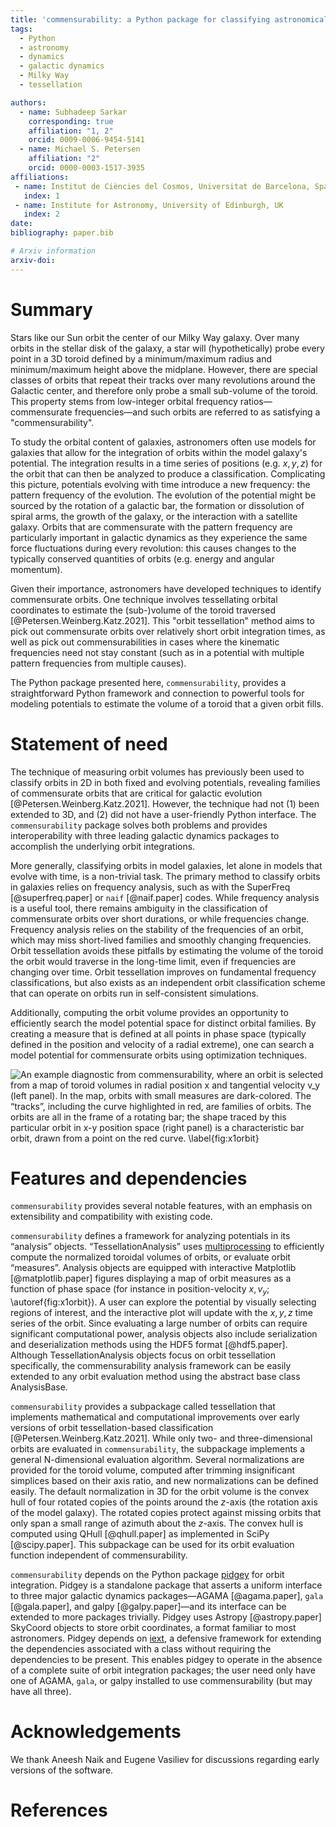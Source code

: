 ```yaml
---
title: 'commensurability: a Python package for classifying astronomical orbits based on their toroid volume'
tags:
  - Python
  - astronomy
  - dynamics
  - galactic dynamics
  - Milky Way
  - tessellation

authors:
  - name: Subhadeep Sarkar
    corresponding: true
    affiliation: "1, 2"
    orcid: 0009-0006-9454-5141
  - name: Michael S. Petersen
    affiliation: "2"
    orcid: 0000-0003-1517-3935
affiliations:
 - name: Institut de Ciències del Cosmos, Universitat de Barcelona, Spain
   index: 1
 - name: Institute for Astronomy, University of Edinburgh, UK
   index: 2
date:
bibliography: paper.bib

# Arxiv information
arxiv-doi:
---
```


# Summary

Stars like our Sun orbit the center of our Milky Way galaxy. Over many orbits in the stellar disk of the galaxy, a star will (hypothetically) probe every point in a 3D toroid defined by a minimum/maximum radius and minimum/maximum height above the midplane. However, there are special classes of orbits that repeat their tracks over many revolutions around the Galactic center, and therefore only probe a small sub-volume of the toroid. This property stems from low-integer orbital frequency ratios—commensurate frequencies—and such orbits are referred to as satisfying a "commensurability".

To study the orbital content of galaxies, astronomers often use models for galaxies that allow for the integration of orbits within the model galaxy's potential. The integration results in a time series of positions (e.g. $x,y,z$) for the orbit that can then be analyzed to produce a classification. Complicating this picture, potentials evolving with time introduce a new frequency: the pattern frequency of the evolution. The evolution of the potential might be sourced by the rotation of a galactic bar, the formation or dissolution of spiral arms, the growth of the galaxy, or the interaction with a satellite galaxy. Orbits that are commensurate with the pattern frequency are particularly important in galactic dynamics as they experience the same force fluctuations during every revolution: this causes changes to the typically conserved quantities of orbits (e.g. energy and angular momentum).

Given their importance, astronomers have developed techniques to identify commensurate orbits. One technique involves tessellating orbital coordinates to estimate the (sub-)volume of the toroid traversed [@Petersen.Weinberg.Katz.2021]. This "orbit tessellation" method aims to pick out commensurate orbits over relatively short orbit integration times, as well as pick out commensurabilities in cases where the kinematic frequencies need not stay constant (such as in a potential with multiple pattern frequencies from multiple causes).

The Python package presented here, `commensurability`, provides a straightforward Python framework and connection to powerful tools for modeling potentials to estimate the volume of a toroid that a given orbit fills.


# Statement of need

The technique of measuring orbit volumes has previously been used to classify orbits in 2D in both fixed and evolving potentials, revealing families of commensurate orbits that are critical for galactic evolution [@Petersen.Weinberg.Katz.2021]. However, the technique had not (1) been extended to 3D, and (2) did not have a user-friendly Python interface. The `commensurability` package solves both problems and provides interoperability with three leading galactic dynamics packages to accomplish the underlying orbit integrations.

More generally, classifying orbits in model galaxies, let alone in models that evolve with time, is a non-trivial task. The primary method to classify orbits in galaxies relies on frequency analysis, such as with the SuperFreq [@superfreq.paper] or `naif` [@naif.paper] codes. While frequency analysis is a useful tool, there remains ambiguity in the classification of commensurate orbits over short durations, or while frequencies change. Frequency analysis relies on the stability of the frequencies of an orbit, which may miss short-lived families and smoothly changing frequencies. Orbit tessellation avoids these pitfalls by estimating the volume of the toroid the orbit would traverse in the long-time limit, even if frequencies are changing over time. Orbit tessellation improves on fundamental frequency classifications, but also exists as an independent orbit classification scheme that can operate on orbits run in self-consistent simulations.

Additionally, computing the orbit volume provides an opportunity to efficiently search the model potential space for distinct orbital families. By creating a measure that is defined at all points in phase space (typically defined in the position and velocity of a radial extreme), one can search a model potential for commensurate orbits using optimization techniques.

 ![An example diagnostic from commensurability, where an orbit is selected from a map of toroid volumes in radial position $x$ and tangential velocity $v_y$ (left panel). In the map, orbits with small measures are dark-colored. The “tracks”, including the curve highlighted in red, are families of orbits. The orbits are all in the frame of a rotating bar; the shape traced by this particular orbit in x-y position space (right panel) is a characteristic bar orbit, drawn from a point on the red curve. \label{fig:x1orbit}](figures/track_eye.png)


# Features and dependencies

`commensurability` provides several notable features, with an emphasis on extensibility and compatibility with existing code.

`commensurability` defines a framework for analyzing potentials in its “analysis” objects. “TessellationAnalysis” uses [multiprocessing](https://docs.python.org/3/library/multiprocessing.html) to efficiently compute the normalized toroidal volumes of orbits, or evaluate orbit “measures”. Analysis objects are equipped with interactive Matplotlib [@matplotlib.paper] figures displaying a map of orbit measures as a function of phase space (for instance in position-velocity $x,v_y$; \autoref{fig:x1orbit}). A user can explore the potential by visually selecting regions of interest, and the interactive plot will update with the $x,y,z$ time series of the orbit. Since evaluating a large number of orbits can require significant computational power, analysis objects also include serialization and deserialization methods using the HDF5 format [@hdf5.paper]. Although TessellationAnalysis objects focus on orbit tessellation specifically, the commensurability analysis framework can be easily extended to any orbit evaluation method using the abstract base class AnalysisBase.

`commensurability` provides a subpackage called tessellation that implements mathematical and computational improvements over early versions of orbit tessellation-based classification [@Petersen.Weinberg.Katz.2021]. While only two- and three-dimensional orbits are evaluated in `commensurability`, the subpackage implements a general N-dimensional evaluation algorithm. Several normalizations are provided for the toroid volume, computed after trimming insignificant simplices based on their axis ratio, and new normalizations can be defined easily. The default normalization in 3D for the orbit volume is the convex hull of four rotated copies of the points around the $z$-axis (the rotation axis of the model galaxy). The rotated copies protect against missing orbits that only span a small range of azimuth about the $z$-axis. The convex hull is computed using QHull [@qhull.paper] as implemented in SciPy [@scipy.paper]. This subpackage can be used for its orbit evaluation function independent of commensurability.

`commensurability` depends on the Python package [pidgey](https://github.com/ilikecubesnstuff/pidgey) for orbit integration. Pidgey is a standalone package that asserts a uniform interface to three major galactic dynamics packages—AGAMA [@agama.paper], `gala` [@gala.paper], and galpy [@galpy.paper]—and its interface can be extended to more packages trivially. Pidgey uses Astropy [@astropy.paper] SkyCoord objects to store orbit coordinates, a format familiar to most astronomers. Pidgey depends on [iext](https://github.com/ilikecubesnstuff/iext), a defensive framework for extending the dependencies associated with a class without requiring the dependencies to be present. This enables pidgey to operate in the absence of a complete suite of orbit integration packages; the user need only have one of AGAMA, `gala`, or galpy installed to use commensurability (but may have all three).


# Acknowledgements

We thank Aneesh Naik and Eugene Vasiliev for discussions regarding early versions of the software.


# References
